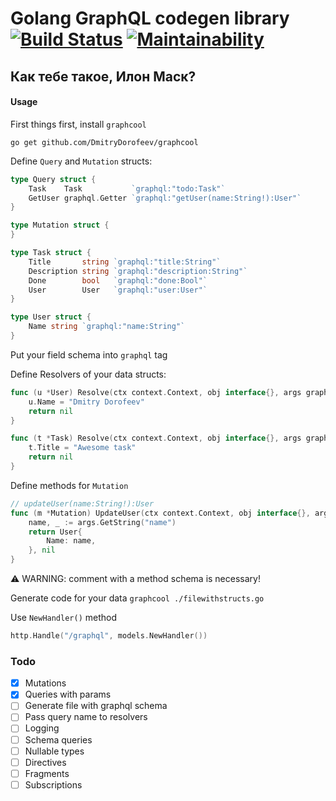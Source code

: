 # Golang GraphQL codegen library [![Build Status](https://travis-ci.org/DmitryDorofeev/graphcool.svg?branch=master)](https://travis-ci.org/DmitryDorofeev/graphcool) [![Maintainability](https://api.codeclimate.com/v1/badges/c890cd27321257d0c116/maintainability)](https://codeclimate.com/github/DmitryDorofeev/graphcool/maintainability)

## Как тебе такое, Илон Маск?

#### Usage

First things first, install `graphcool`

`go get github.com/DmitryDorofeev/graphcool`

Define `Query` and  `Mutation` structs:

```go
type Query struct {
	Task    Task           `graphql:"todo:Task"`
	GetUser graphql.Getter `graphql:"getUser(name:String!):User"`
}

type Mutation struct {
}

type Task struct {
	Title       string `graphql:"title:String"`
	Description string `graphql:"description:String"`
	Done        bool   `graphql:"done:Bool"`
	User        User   `graphql:"user:User"`
}

type User struct {
	Name string `graphql:"name:String"`
}

```

Put your field schema into `graphql` tag

Define Resolvers of your data structs:

```go
func (u *User) Resolve(ctx context.Context, obj interface{}, args graphql.Arguments) *errors.QueryError {
	u.Name = "Dmitry Dorofeev"
	return nil
}

func (t *Task) Resolve(ctx context.Context, obj interface{}, args graphql.Arguments) *errors.QueryError {
	t.Title = "Awesome task"
	return nil
}
```

Define methods for `Mutation`

```go
// updateUser(name:String!):User
func (m *Mutation) UpdateUser(ctx context.Context, obj interface{}, args graphql.Arguments) (User, *errors.QueryError) {
	name, _ := args.GetString("name")
	return User{
		Name: name,
	}, nil
}
```
⚠️ WARNING: comment with a method schema is necessary!

Generate code for your data `graphcool ./filewithstructs.go`

Use `NewHandler()` method

```go
http.Handle("/graphql", models.NewHandler())
```

### Todo
- [x] Mutations
- [x] Queries with params
- [ ] Generate file with graphql schema
- [ ] Pass query name to resolvers
- [ ] Logging
- [ ] Schema queries
- [ ] Nullable types
- [ ] Directives
- [ ] Fragments
- [ ] Subscriptions
